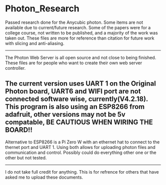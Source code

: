 # Photon_Research
Passed research done for the Anycubic photon. 
Some items are not available due to current/future research.
Some of the papers were for a college course, not written to be published, and a majority of the work was taken out. 
These files are more for reference than citation for future work with slicing and anti-aliasing.

---------------------------------------------------------------
The Photon Web Server is all open source and not close to being finished. These files are for people who want to create their own web server controller.

The current version uses UART 1 on the Original Photon board, UART6 and WIFI port are not connected software wise, currently(V4.2.18).  
This program is also using an ESP8266 from adafruit, other versions may not be 5v compatable,
BE CAUTIOUS WHEN WIRING THE BOARD!!
---------------------------------------------------------------
Alternative to ESP8266 is a Pi Zero W with an ethernet hat to connect to the thernet port and UART 1. Using both allows for uploading
photon files and communication and control. Possibly could do everything other one or the other but not tested.

_____________________________________________________________________________________________________________________________________
I do not take full credit for anything. This is for refrence for others that have asked me to upload these documents. 
